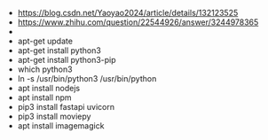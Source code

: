 - https://blog.csdn.net/Yaoyao2024/article/details/132123525
- https://www.zhihu.com/question/22544926/answer/3244978365
- 
- apt-get update
- apt-get install python3
- apt-get install python3-pip
- which python3
- ln -s /usr/bin/python3 /usr/bin/python
- apt install nodejs
- apt install npm
- pip3 install fastapi uvicorn
- pip3 install moviepy
- apt install imagemagick